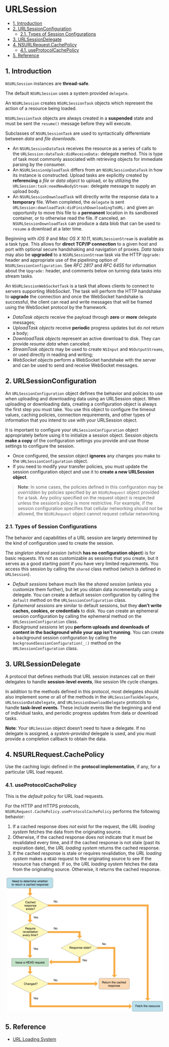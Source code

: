 # URLSession <!-- omit in toc -->

- [1. Introduction](#1-introduction)
- [2. URLSessionConfiguration](#2-urlsessionconfiguration)
  - [2.1. Types of Session Configurations](#21-types-of-session-configurations)
- [3. URLSessionDelegate](#3-urlsessiondelegate)
- [4. NSURLRequest.CachePolicy](#4-nsurlrequestcachepolicy)
  - [4.1. useProtocolCachePolicy](#41-useprotocolcachepolicy)
- [5. Reference](#5-reference)

## 1. Introduction

`NSURLSession` instances are **thread-safe**.

The default `NSURLSession` uses a system provided `delegate`.

An `NSURLSession` creates `NSURLSessionTask` objects which represent the
action of a resource being loaded.

`NSURLSessionTask` objects are always created in a **suspended** state and must be sent the `resume()` message before they will execute.

Subclasses of `NSURLSessionTask` are used to syntactically differentiate between *data* and *file downloads*.

- An `NSURLSessionDataTask` receives the resource as a series of calls to the `URLSession:dataTask:didReceiveData:` delegate method. This is type of task most commonly associated with retrieving objects for immediate parsing by the consumer.
- An `NSURLSessionUploadTask` differs from an `NSURLSessionDataTask` in how its instance is constructed. Upload tasks are explicitly created by **referencing** a *file* or *data object* to upload, or by utilizing the `URLSession:task:needNewBodyStream:` delegate message to supply an upload body.
- An `NSURLSessionDownloadTask` will directly write the response data to a **temporary** file. When completed, the `delegate` is sent `URLSession:downloadTask:didFinishDownloadingToURL:` and given an opportunity to move this file to a **permanent** location in its sandboxed container, or to otherwise read the file. If canceled, an `NSURLSessionDownloadTask` can produce a data blob that can be used to `resume` a download at a later time.

Beginning with *iOS 9* and *Mac OS X 10.11*, `NSURLSessionStream` is available as a task type.  This allows for **direct TCP/IP connection** to a given host and port with optional secure handshaking and navigation of proxies. *Data tasks* may also be **upgraded** to a `NSURLSessionStream` task via the HTTP `Upgrade:` header and appropriate use of the pipelining option of `NSURLSessionConfiguration`.  See *RFC 2817* and *RFC 6455* for information about the `Upgrade:` header, and comments below on turning data tasks into stream tasks.

An `NSURLSessionWebSocketTask` is a task that allows clients to connect to servers supporting *WebSocket*. The task will perform the HTTP handshake to **upgrade** the connection and once the WebSocket handshake is successful, the client can read and write messages that will be framed using the WebSocket protocol by the framework.

- *DataTask objects* receive the payload through **zero** or **more** delegate messages;
- *UploadTask objects* receive **periodic** progress updates but do *not* return a body;
- *DownloadTask objects* represent an active download to disk. They can provide *resume data* when canceled;
- *StreamTask objects* may be used to create `NSInput` and `NSOutputStreams`, or used directly in reading and writing;
- *WebSocket objects* perform a WebSocket handshake with the server and can be used to send and receive WebSocket messages.

## 2. URLSessionConfiguration

An `URLSessionConfiguration` object defines the behavior and policies to use when uploading and downloading data using an URLSession object. When uploading or downloading data, creating a configuration object is always the first step you must take. You use this object to configure the timeout values, caching policies, connection requirements, and other types of information that you intend to use with your URLSession object.

It is important to configure your `URLSessionConfiguration` object appropriately before using it to initialize a session object. Session objects **make a copy** of the configuration settings you provide and use those settings to configure the session.

- Once configured, the session object **ignores** any changes you make to the `URLSessionConfiguration` object.
- If you need to modify your transfer policies, you must update the session configuration object and use it to **create a new URLSession object**.

> **Note**:
> In some cases, the policies defined in this configuration may be *overridden* by policies specified by an `NSURLRequest` object provided for a task. Any policy specified on the request object is respected unless the session’s policy is more restrictive. For example, if the session configuration specifies that cellular networking should not be allowed, the `NSURLRequest` object cannot request cellular networking.

### 2.1. Types of Session Configurations

The behavior and capabilities of a URL session are largely determined by the kind of configuration used to create the session.

The *singleton shared session* (which **has no configuration object**) is for basic requests. It’s not as customizable as sessions that you create, but it serves as a good starting point if you have very limited requirements. You access this session by calling the `shared` class method (which is defined in `URLSession`).

- *Default sessions* behave much like the *shared session* (unless you customize them further), but let you obtain data incrementally using a delegate. You can create a default session configuration by calling the `default` method on the `URLSessionConfiguration` class.
- *Ephemeral sessions* are similar to default sessions, but they **don’t write caches, cookies, or credentials** to disk. You can create an ephemeral session configuration by calling the ephemeral method on the `URLSessionConfiguration` class.
- *Background sessions* let you **perform uploads and downloads of content in the background while your app isn’t running**. You can create a background session configuration by calling the `backgroundSessionConfiguration(_:)` method on the `URLSessionConfiguration` class.

## 3. URLSessionDelegate

A protocol that defines methods that URL session instances call on their delegates to handle **session-level events**, like session life cycle changes.

In addition to the methods defined in this protocol, most delegates should also implement some or all of the methods in the `URLSessionTaskDelegate`, `URLSessionDataDelegate`, and `URLSessionDownloadDelegate` protocols to handle **task-level events**. These include events like the beginning and end of individual tasks, and periodic progress updates from data or download tasks.

**Note**: Your `URLSession` object doesn’t need to have a delegate. If no delegate is assigned, a *system-provided* delegate is used, and you must provide a completion callback to obtain the data.

## 4. NSURLRequest.CachePolicy

Use the caching logic defined in the **protocol implementation**, if any, for a particular URL load request.

### 4.1. useProtocolCachePolicy

This is the *default* policy for URL load requests.

For the HTTP and HTTPS protocols, `NSURLRequest.CachePolicy.useProtocolCachePolicy` performs the following behavior:

1. If a cached response does *not* exist for the request, the *URL loading system* fetches the data from the originating source.
2. Otherwise, if the cached response does not indicate that it must be revalidated every time, and if the cached response is not stale (past its expiration date), the *URL loading system* returns the cached response.
3. If the cached response is stale or requires revalidation, the *URL loading system* makes a `HEAD` request to the originating source to see if the resource has changed. If so, the *URL loading system* fetches the data from the originating source. Otherwise, it returns the cached response.

![useProtocolCachePolicy](../media/iOS/AppleDocumentation/useProtocolCachePolicy.png)

## 5. Reference

- [URL Loading System](https://developer.apple.com/documentation/foundation/url_loading_system)
